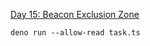 [Day 15: Beacon Exclusion Zone](https://adventofcode.com/2022/day/15 "Day 15: Beacon Exclusion Zone")

```shell
deno run --allow-read task.ts
```
